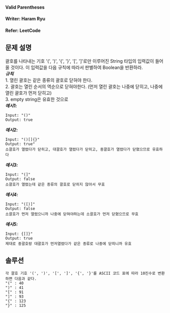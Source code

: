 #### Valid Parentheses 
#### Writer: Haram Ryu
#### Refer: LeetCode

## 문제 설명
괄호를 나타내는 기호 '(', ')', '{', '}', '[', ']'로만 이루어진 String 타입의 입력값이 들어올 것이다. 이 입력값을 다음 규칙에 따라서 판별하여 Boolean을 반환하라.  
***규칙***  
    1. 열린 괄호는 같은 종류의 괄호로 닫혀야 한다.  
    2. 괄호는 열린 순서의 역순으로 닫혀야한다. (먼저 열린 괄호는 나중에 닫히고, 나중에 열린 괄호가 먼저 닫히고)  
    3. empty string은 유효한 것으로  
***예시1:***  
```
Input: "()"
Output: true
```
***예시2:***
```
Input: "()[]{}"
Output: true"
소괄호가 열렸다가 닫히고, 대괄호가 열렸다가 닫히고, 중괄호가 열렸다가 닫혔으므로 유효하다
```
***예시3:***
```
Input: "(]"
Output: false
소괄호가 열렸는데 같은 종류의 괄호로 닫히지 않아서 무효
```
***예시4:***
```
Input: "([)]"
Output: false
소괄호가 먼저 열렸으니까 나중에 닫혀야하는데 소괄호가 먼저 닫혔으므로 무효
```
***예시5:***
```
Input: {[]}"
Output: true
제대로 중괄호랑 대괄호가 먼저열렸다가 같은 종류로 나중에 닫히니까 유효
```

## 솔루션
```
각 괄호 기호 '(', ')', '[', ']', '{', '}'를 ASCII 코드 표에 따라 10진수로 변환하면 다음과 같다.
"(" : 40
")" : 41
"[" : 91
"]" : 93
"{" : 123
"}" : 125
```
